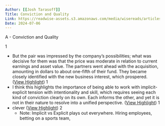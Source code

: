 ```yaml
---
Author: [[Josh Tarasoff]]
Title: Conviction and Quality
Link: https://readwise-assets.s3.amazonaws.com/media/wisereads/articles/conviction-and-quality/pdf-Conviction_and_Quality.pdf
Date: 2024-07-06
---
```

A - Conviction and Quality

1
- But the pair was impressed by the company’s possibilities; what was decisive for them was that the price was moderate in relation to current earnings and asset value. The partners went ahead with the acquisition, amounting in dollars to about one-fifth of their fund. They became closely identified with the new business interest, which prospered. ([View Highlight](https://read.readwise.io/read/01hsrnkaap1z2m49nmw87d4kxc))
1
- I think this highlights the importance of being able to work with implicit-explicit tension with intentionality and skill, which requires seeing each kind of conviction clearly on its own. Each informs the other, and yet it is not in their nature to resolve into a unified perspective. ([View Highlight](https://read.readwise.io/read/01hsrnq8yvhrrta16cep587bzk))
1
- clever ([View Highlight](https://read.readwise.io/read/01hsrnt6y187yynf654kvqaz20))
2
    - Note: Implicit vs Explicit plays out everywhere. Hiring employees, betting on a sports team,
